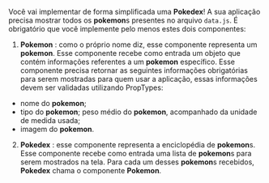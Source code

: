 Você vai implementar de forma simplificada uma **Pokedex**! A sua aplicação precisa mostrar todos os **pokemon**s presentes no arquivo `data.js`.
É obrigatório que você implemente pelo menos estes dois componentes:

1. **Pokemon** : como o próprio nome diz, esse componente representa um **pokemon**. Esse componente recebe como entrada um objeto que contém informações referentes a um **pokemon** específico. Esse componente precisa retornar as seguintes informações obrigatórias para serem mostradas para quem usar a aplicação, essas informações devem ser validadas utilizando PropTypes:
- nome do **pokemon**;
- tipo do **pokemon**;
peso médio do **pokemon**, acompanhado da unidade de medida usada;
- imagem do **pokemon**.

2. **Pokedex** : esse componente representa a enciclopédia de **pokemon**s. Esse componente recebe como entrada uma lista de **pokemon**s para serem mostrados na tela. Para cada um desses **pokemon**s recebidos, **Pokedex** chama o componente **Pokemon**.